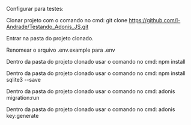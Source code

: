 Configurar para testes:


Clonar projeto com o comando no cmd: git clone https://github.com/I-Andrade/Testando_Adonis_JS.git

Entrar na pasta do projeto clonado.

Renomear o arquivo .env.example para .env

Dentro da pasta do projeto clonado usar o comando no cmd: npm install

Dentro da pasta do projeto clonado usar o comando no cmd: npm install sqlite3 --save

Dentro da pasta do projeto clonado usar o comando no cmd: adonis migration:run

Dentro da pasta do projeto clonado usar o comando no cmd: adonis key:generate
